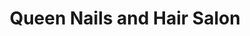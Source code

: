 ---
title: "Queen Nails and Hair Salon"
url: /san-juan/queen-nails-and-hair-salon/
shop: Friseur
---